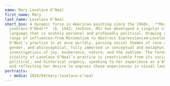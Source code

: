 ```yaml
---
name: Mary Lovelace O’Neal
first_name: Mary
last_name: Lovelace O’Neal
short_bio: A dynamic force in American painting since the 1960s,  **Mary
  Lovelace O’Neal**  (b. 1942; Jackson, MS) has developed a singular visual
  language that is acutely personal and profoundly political. Drawing on a broad
  range of influences—from Minimalism to Abstract Expressionism—Lovelace
  O’Neal’s practice is at once worldly, parsing social themes of race and
  gender, and philosophical, fully immersed in conceptual and metaphysical
  investigations of joy, exuberance, nature, and the sublime. The formal
  vitality of Lovelace O’Neal’s practice is inextricable from its social,
  political, and historical urgency, speaking to her experience as a Black woman
  and reflecting her desire to express these experiences in visual language.
portraits:
  - media: 2024/04/mary-lovelace-o’neal
---
```

